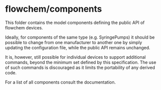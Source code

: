 # flowchem/components

This folder contains the model components defining the public API of flowchem devices.

Ideally, for components of the same type (e.g. SyringePumps) it should be possible to change from one manufacturer to
another one by simply updating the configuration file, while the public API remains unchanged.

It is, however, still possible for individual devices to support additional commands, beyond the minimum set defined by
this specification.
The use of such commands is discouraged as it limits the portability of any derived code.

For a list of all components consult the documentation.
